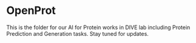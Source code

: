 # OpenProt

This is the folder for our AI for Protein works in DIVE lab including Protein Prediction and Generation tasks.
Stay tuned for updates.
